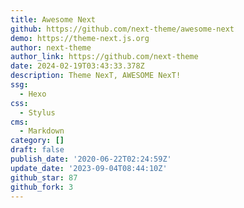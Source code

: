 ```yaml
---
title: Awesome Next
github: https://github.com/next-theme/awesome-next
demo: https://theme-next.js.org
author: next-theme
author_link: https://github.com/next-theme
date: 2024-02-19T03:43:33.378Z
description: Theme NexT, AWESOME NexT!
ssg:
  - Hexo
css:
  - Stylus
cms:
  - Markdown
category: []
draft: false
publish_date: '2020-06-22T02:24:59Z'
update_date: '2023-09-04T08:44:10Z'
github_star: 87
github_fork: 3
---
```

